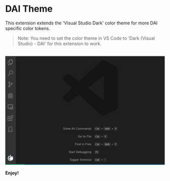 # DAI Theme

This extension extends the 'Visual Studio Dark' color theme for more DAI specific color tokens.

> Note: You need to set the color theme in VS Code to 'Dark (Visual Studio) - DAI'
> for this extension to work.

<p align="center">
  <br />
  <img src="https://raw.githubusercontent.com/vivekvjn/dai-theme/master/images/docs/select-color-theme.gif" alt="Select Color Theme" />
  <br />
</p>

**Enjoy!**
